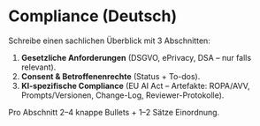 # Compliance (Deutsch)
Schreibe einen sachlichen Überblick mit 3 Abschnitten:
1. **Gesetzliche Anforderungen** (DSGVO, ePrivacy, DSA – nur falls relevant).
2. **Consent & Betroffenenrechte** (Status + To-dos).
3. **KI-spezifische Compliance** (EU AI Act – Artefakte: ROPA/AVV, Prompts/Versionen, Change-Log, Reviewer-Protokolle).

Pro Abschnitt 2–4 knappe Bullets + 1–2 Sätze Einordnung.
